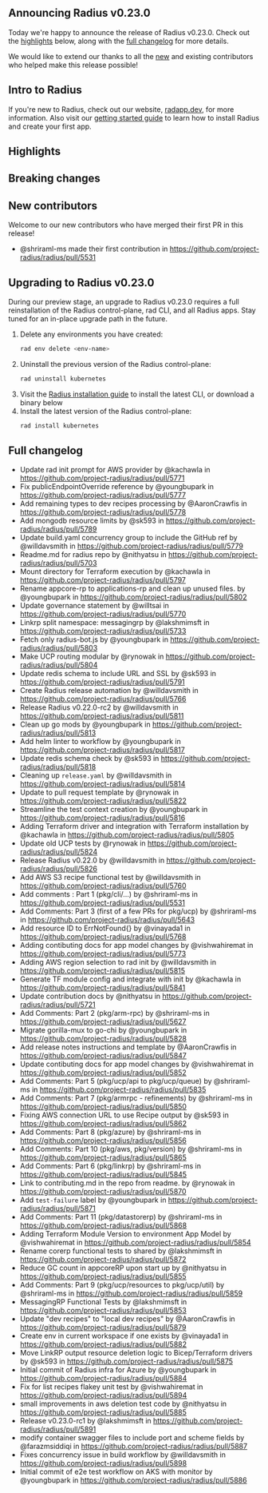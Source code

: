 ## Announcing Radius v0.23.0

Today we're happy to announce the release of Radius v0.23.0. Check out the [highlights](#highlights) below, along with the [full changelog](#full-changelog) for more details.

We would like to extend our thanks to all the [new](#new-contributors) and existing contributors who helped make this release possible!

## Intro to Radius

If you're new to Radius, check out our website, [radapp.dev](https://radapp.dev), for more information. Also visit our [getting started guide](https://docs.radapp.dev/getting-started/) to learn how to install Radius and create your first app.

## Highlights

<!-- TALK TO THE PM TEAM ABOUT WHAT HIGHLIGHTS TO ADD HERE -->

## Breaking changes

<!-- ADD ANY BREAKING CHANGES HERE, IF ANY -->

## New contributors

Welcome to our new contributors who have merged their first PR in this release!

* @shriraml-ms made their first contribution in https://github.com/project-radius/radius/pull/5531

## Upgrading to Radius v0.23.0

During our preview stage, an upgrade to Radius v0.23.0 requires a full reinstallation of the Radius control-plane, rad CLI, and all Radius apps. Stay tuned for an in-place upgrade path in the future.

1. Delete any environments you have created:
   ```bash
   rad env delete <env-name>
   ```
1. Uninstall the previous version of the Radius control-plane:
   ```bash
   rad uninstall kubernetes
   ```
1. Visit the [Radius installation guide](https://docs.radapp.dev/getting-started/install/) to install the latest CLI, or download a binary below
1. Install the latest version of the Radius control-plane:
   ```bash
   rad install kubernetes
   ```

## Full changelog

* Update rad init prompt for AWS provider by @kachawla in https://github.com/project-radius/radius/pull/5771
* Fix publicEndpointOverride reference by @youngbupark in https://github.com/project-radius/radius/pull/5777
* Add remaining types to dev recipes processing by @AaronCrawfis in https://github.com/project-radius/radius/pull/5778
* Add mongodb resource limits by @sk593 in https://github.com/project-radius/radius/pull/5789
* Update build.yaml concurrency group to include the GitHub ref by @willdavsmith in https://github.com/project-radius/radius/pull/5779
* Readme.md for radius repo by @nithyatsu in https://github.com/project-radius/radius/pull/5703
* Mount directory for Terraform execution by @kachawla in https://github.com/project-radius/radius/pull/5797
* Rename appcore-rp to applications-rp and clean up unused files. by @youngbupark in https://github.com/project-radius/radius/pull/5802
* Update governance statement by @willtsai in https://github.com/project-radius/radius/pull/5770
* Linkrp split namespace: messagingrp by @lakshmimsft in https://github.com/project-radius/radius/pull/5733
* Fetch only radius-bot.js by @youngbupark in https://github.com/project-radius/radius/pull/5803
* Make UCP routing modular by @rynowak in https://github.com/project-radius/radius/pull/5804
* Update redis schema to include URL and SSL  by @sk593 in https://github.com/project-radius/radius/pull/5791
* Create Radius release automation by @willdavsmith in https://github.com/project-radius/radius/pull/5766
* Release Radius v0.22.0-rc2 by @willdavsmith in https://github.com/project-radius/radius/pull/5811
* Clean up go mods by @youngbupark in https://github.com/project-radius/radius/pull/5813
* Add helm linter to workflow by @youngbupark in https://github.com/project-radius/radius/pull/5817
* Update redis schema check by @sk593 in https://github.com/project-radius/radius/pull/5818
* Cleaning up `release.yaml` by @willdavsmith in https://github.com/project-radius/radius/pull/5814
* Update to pull request template by @rynowak in https://github.com/project-radius/radius/pull/5822
* Streamline the test context creation by @youngbupark in https://github.com/project-radius/radius/pull/5816
* Adding Terraform driver and integration with Terraform installation by @kachawla in https://github.com/project-radius/radius/pull/5805
* Update old UCP tests by @rynowak in https://github.com/project-radius/radius/pull/5824
* Release Radius v0.22.0 by @willdavsmith in https://github.com/project-radius/radius/pull/5826
* Add AWS S3 recipe functional test by @willdavsmith in https://github.com/project-radius/radius/pull/5760
* Add comments : Part 1 (pkg/cli/...) by @shriraml-ms in https://github.com/project-radius/radius/pull/5531
* Add Comments: Part 3 (first of a few PRs for pkg/ucp) by @shriraml-ms in https://github.com/project-radius/radius/pull/5643
* Add resource ID to ErrNotFound{} by @vinayada1 in https://github.com/project-radius/radius/pull/5768
* Adding contibuting docs for app model changes by @vishwahiremat in https://github.com/project-radius/radius/pull/5773
* Adding AWS region selection to rad init by @willdavsmith in https://github.com/project-radius/radius/pull/5815
* Generate TF module config and integrate with init by @kachawla in https://github.com/project-radius/radius/pull/5841
* Update contribution docs by @nithyatsu in https://github.com/project-radius/radius/pull/5721
* Add Comments: Part 2 (pkg/arm-rpc) by @shriraml-ms in https://github.com/project-radius/radius/pull/5627
* Migrate gorilla-mux to go-chi by @youngbupark in https://github.com/project-radius/radius/pull/5828
* Add release notes instructions and template by @AaronCrawfis in https://github.com/project-radius/radius/pull/5847
* Update contibuting docs for app model changes by @vishwahiremat in https://github.com/project-radius/radius/pull/5852
* Add Comments: Part 5 (pkg/ucp/api to pkg/ucp/queue) by @shriraml-ms in https://github.com/project-radius/radius/pull/5835
* Add Comments: Part 7 (pkg/armrpc - refinements) by @shriraml-ms in https://github.com/project-radius/radius/pull/5850
* Fixing AWS connection URL to use Recipe output by @sk593 in https://github.com/project-radius/radius/pull/5862
* Add Comments: Part 8 (pkg/azure) by @shriraml-ms in https://github.com/project-radius/radius/pull/5856
* Add Comments: Part 10 (pkg/aws, pkg/version) by @shriraml-ms in https://github.com/project-radius/radius/pull/5865
* Add Comments: Part 6 (pkg/linkrp) by @shriraml-ms in https://github.com/project-radius/radius/pull/5845
* Link to contributing.md in the repo from readme. by @rynowak in https://github.com/project-radius/radius/pull/5870
* Add `test-failure` label by @youngbupark in https://github.com/project-radius/radius/pull/5871
* Add Comments: Part 11 (pkg/datastorerp) by @shriraml-ms in https://github.com/project-radius/radius/pull/5868
* Adding Terraform Module Version to environment App Model by @vishwahiremat in https://github.com/project-radius/radius/pull/5854
* Rename corerp functional tests to shared by @lakshmimsft in https://github.com/project-radius/radius/pull/5872
* Reduce GC count in appcoreRP upon start up by @nithyatsu in https://github.com/project-radius/radius/pull/5855
* Add Comments: Part 9 (pkg/ucp/resources to pkg/ucp/util) by @shriraml-ms in https://github.com/project-radius/radius/pull/5859
* MessagingRP Functional Tests by @lakshmimsft in https://github.com/project-radius/radius/pull/5853
* Update "dev recipes" to "local dev recipes" by @AaronCrawfis in https://github.com/project-radius/radius/pull/5879
* Create env in current workspace if one exists by @vinayada1 in https://github.com/project-radius/radius/pull/5882
* Move LinkRP output resource deletion logic to Bicep/Terraform drivers by @sk593 in https://github.com/project-radius/radius/pull/5875
* Initial commit of Radius infra for Azure by @youngbupark in https://github.com/project-radius/radius/pull/5884
* Fix for list recipes flakey unit test by @vishwahiremat in https://github.com/project-radius/radius/pull/5894
* small improvements in aws deletion test code by @nithyatsu in https://github.com/project-radius/radius/pull/5885
* Release v0.23.0-rc1 by @lakshmimsft in https://github.com/project-radius/radius/pull/5891
* modify container swagger files to include port and scheme fields by @farazmsiddiqi in https://github.com/project-radius/radius/pull/5887
* Fixes concurrency issue in build workflow by @willdavsmith in https://github.com/project-radius/radius/pull/5898
* Initial commit of e2e test workflow on AKS with monitor by @youngbupark in https://github.com/project-radius/radius/pull/5886

